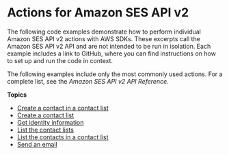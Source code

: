 # Actions for Amazon SES API v2<a name="service_code_examples_sesv2_actions"></a>

The following code examples demonstrate how to perform individual Amazon SES API v2 actions with AWS SDKs\. These excerpts call the Amazon SES API v2 API and are not intended to be run in isolation\. Each example includes a link to GitHub, where you can find instructions on how to set up and run the code in context\.

 The following examples include only the most commonly used actions\. For a complete list, see the *Amazon SES API v2 API Reference*\.

**Topics**
+ [Create a contact in a contact list](example_sesv2_CreateContact_section.md)
+ [Create a contact list](example_sesv2_CreateContactList_section.md)
+ [Get identity information](example_sesv2_GetEmailIdentity_section.md)
+ [List the contact lists](example_sesv2_ListContactLists_section.md)
+ [List the contacts in a contact list](example_sesv2_ListContacts_section.md)
+ [Send an email](example_sesv2_SendEmail_section.md)